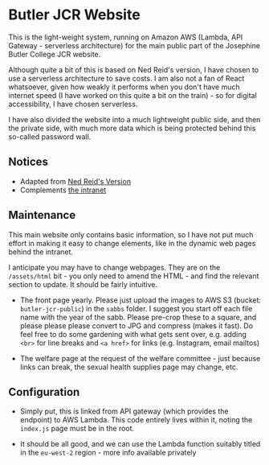 # Butler JCR Website

This is the light-weight system, running on Amazon AWS (Lambda, API Gateway - serverless architecture) for the main public part of the Josephine Butler College JCR website.

Although quite a bit of this is based on Ned Reid's version, I have chosen to use a serverless architecture to save costs. I am also not a fan of React whatsoever, given how weakly it performs when you don't have much internet speed (I have worked on this quite a bit on the train) - so for digital accessibility, I have chosen serverless.

I have also divided the website into a much lightweight public side, and then the private side, with much more data which is being protected behind this so-called password wall.

## Notices
- Adapted from [Ned Reid's Version](https://github.com/NedReid/ButlerJCRWebsite)
- Complements [the intranet](https://github.com/premraghvani/butlerjcr-intranet/)

## Maintenance

This main website only contains basic information, so I have not put much effort in making it easy to change elements, like in the dynamic web pages
behind the intranet.

I anticipate you may have to change webpages. They are on the `/assets/html` bit - you only need to amend the HTML - and find the relevant section
to update. It should be fairly intuitive.

- The front page yearly. Please just upload the images to AWS S3 (bucket: `butler-jcr-public`) in the `sabbs` folder. I suggest you start off
each file name with the year of the sabb. Please pre-crop these to a square, and please please please convert to JPG and compress (makes it fast).
Do feel free to do some gardening with what gets sent over, e.g. adding `<br>` for line breaks and `<a href>` for links (e.g. Instagram, email mailtos)

- The welfare page at the request of the welfare committee - just because links can break, the sexual health supplies page may change, etc.

## Configuration

- Simply put, this is linked from API gateway (which provides the endpoint) to AWS Lambda. This code entirely lives within it, noting the `index.js` page must be in the root.

- It should be all good, and we can use the Lambda function suitably titled in the `eu-west-2` region - more info available privately